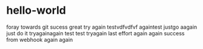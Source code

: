 # hello-world
foray towards git
sucess great
try again
testvdfvdfvf
againtest
justgo
aagain
just do it tryagainagain
test
test
tryagain
last effort again again
success from webhook
again again
